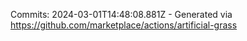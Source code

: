 Commits: 2024-03-01T14:48:08.881Z - Generated via https://github.com/marketplace/actions/artificial-grass
<br>
